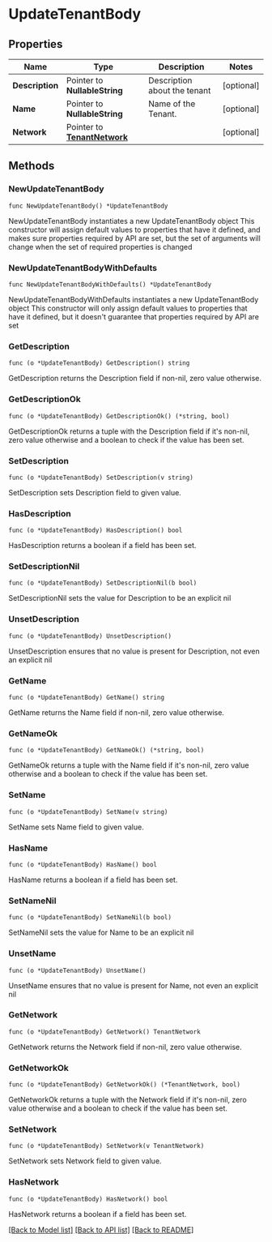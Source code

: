 # UpdateTenantBody

## Properties

Name | Type | Description | Notes
------------ | ------------- | ------------- | -------------
**Description** | Pointer to **NullableString** | Description about the tenant | [optional] 
**Name** | Pointer to **NullableString** | Name of the Tenant. | [optional] 
**Network** | Pointer to [**TenantNetwork**](TenantNetwork.md) |  | [optional] 

## Methods

### NewUpdateTenantBody

`func NewUpdateTenantBody() *UpdateTenantBody`

NewUpdateTenantBody instantiates a new UpdateTenantBody object
This constructor will assign default values to properties that have it defined,
and makes sure properties required by API are set, but the set of arguments
will change when the set of required properties is changed

### NewUpdateTenantBodyWithDefaults

`func NewUpdateTenantBodyWithDefaults() *UpdateTenantBody`

NewUpdateTenantBodyWithDefaults instantiates a new UpdateTenantBody object
This constructor will only assign default values to properties that have it defined,
but it doesn't guarantee that properties required by API are set

### GetDescription

`func (o *UpdateTenantBody) GetDescription() string`

GetDescription returns the Description field if non-nil, zero value otherwise.

### GetDescriptionOk

`func (o *UpdateTenantBody) GetDescriptionOk() (*string, bool)`

GetDescriptionOk returns a tuple with the Description field if it's non-nil, zero value otherwise
and a boolean to check if the value has been set.

### SetDescription

`func (o *UpdateTenantBody) SetDescription(v string)`

SetDescription sets Description field to given value.

### HasDescription

`func (o *UpdateTenantBody) HasDescription() bool`

HasDescription returns a boolean if a field has been set.

### SetDescriptionNil

`func (o *UpdateTenantBody) SetDescriptionNil(b bool)`

 SetDescriptionNil sets the value for Description to be an explicit nil

### UnsetDescription
`func (o *UpdateTenantBody) UnsetDescription()`

UnsetDescription ensures that no value is present for Description, not even an explicit nil
### GetName

`func (o *UpdateTenantBody) GetName() string`

GetName returns the Name field if non-nil, zero value otherwise.

### GetNameOk

`func (o *UpdateTenantBody) GetNameOk() (*string, bool)`

GetNameOk returns a tuple with the Name field if it's non-nil, zero value otherwise
and a boolean to check if the value has been set.

### SetName

`func (o *UpdateTenantBody) SetName(v string)`

SetName sets Name field to given value.

### HasName

`func (o *UpdateTenantBody) HasName() bool`

HasName returns a boolean if a field has been set.

### SetNameNil

`func (o *UpdateTenantBody) SetNameNil(b bool)`

 SetNameNil sets the value for Name to be an explicit nil

### UnsetName
`func (o *UpdateTenantBody) UnsetName()`

UnsetName ensures that no value is present for Name, not even an explicit nil
### GetNetwork

`func (o *UpdateTenantBody) GetNetwork() TenantNetwork`

GetNetwork returns the Network field if non-nil, zero value otherwise.

### GetNetworkOk

`func (o *UpdateTenantBody) GetNetworkOk() (*TenantNetwork, bool)`

GetNetworkOk returns a tuple with the Network field if it's non-nil, zero value otherwise
and a boolean to check if the value has been set.

### SetNetwork

`func (o *UpdateTenantBody) SetNetwork(v TenantNetwork)`

SetNetwork sets Network field to given value.

### HasNetwork

`func (o *UpdateTenantBody) HasNetwork() bool`

HasNetwork returns a boolean if a field has been set.


[[Back to Model list]](../README.md#documentation-for-models) [[Back to API list]](../README.md#documentation-for-api-endpoints) [[Back to README]](../README.md)


